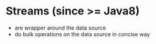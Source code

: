 # Streams (since >= Java8)
* are wrapper around the data source
* do bulk operations on the data source in concise way
